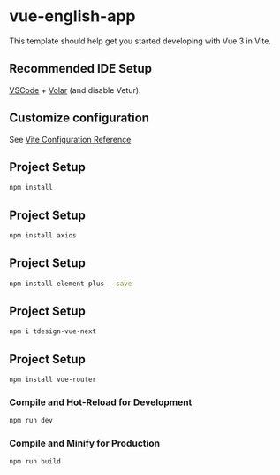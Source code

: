 # vue-english-app

This template should help get you started developing with Vue 3 in Vite.

## Recommended IDE Setup

[VSCode](https://code.visualstudio.com/) + [Volar](https://marketplace.visualstudio.com/items?itemName=Vue.volar) (and disable Vetur).

## Customize configuration

See [Vite Configuration Reference](https://vitejs.dev/config/).

## Project Setup

```sh
npm install
```

## Project Setup

```sh
npm install axios
```

## Project Setup

```sh
npm install element-plus --save
```

## Project Setup

```sh
npm i tdesign-vue-next
```

## Project Setup

```sh
npm install vue-router
```

### Compile and Hot-Reload for Development

```sh
npm run dev
```

### Compile and Minify for Production

```sh
npm run build
```
